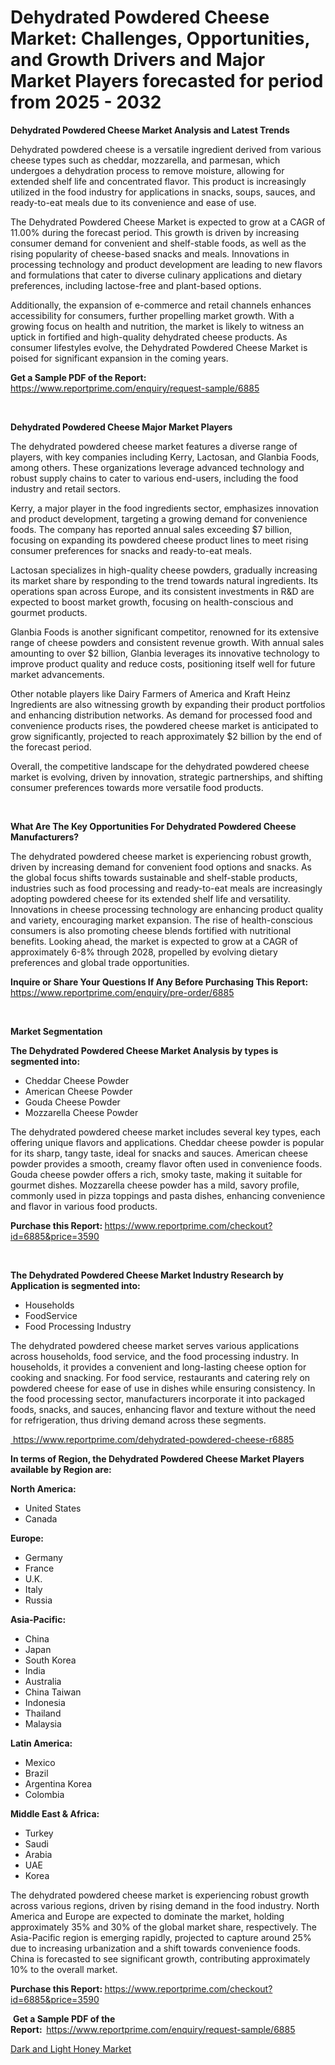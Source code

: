 <p><h1>Dehydrated Powdered Cheese Market: Challenges, Opportunities, and Growth Drivers and Major Market Players forecasted for period from 2025 - 2032</h1></p><p><strong>Dehydrated Powdered Cheese Market Analysis and Latest Trends</strong></p>
<p><p>Dehydrated powdered cheese is a versatile ingredient derived from various cheese types such as cheddar, mozzarella, and parmesan, which undergoes a dehydration process to remove moisture, allowing for extended shelf life and concentrated flavor. This product is increasingly utilized in the food industry for applications in snacks, soups, sauces, and ready-to-eat meals due to its convenience and ease of use.</p><p>The Dehydrated Powdered Cheese Market is expected to grow at a CAGR of 11.00% during the forecast period. This growth is driven by increasing consumer demand for convenient and shelf-stable foods, as well as the rising popularity of cheese-based snacks and meals. Innovations in processing technology and product development are leading to new flavors and formulations that cater to diverse culinary applications and dietary preferences, including lactose-free and plant-based options.</p><p>Additionally, the expansion of e-commerce and retail channels enhances accessibility for consumers, further propelling market growth. With a growing focus on health and nutrition, the market is likely to witness an uptick in fortified and high-quality dehydrated cheese products. As consumer lifestyles evolve, the Dehydrated Powdered Cheese Market is poised for significant expansion in the coming years.</p></p>
<p><strong>Get a Sample PDF of the Report:&nbsp;</strong> <a href="https://www.reportprime.com/enquiry/request-sample/6885?utm_campaign=2009&utm_medium=2&utm_source=Github&utm_content=ia&utm_term=24032025&utm_id=dehydrated-powdered-cheese">https://www.reportprime.com/enquiry/request-sample/6885</a></p>
<p>&nbsp;</p>
<p><strong>Dehydrated Powdered Cheese Major Market Players</strong></p>
<p><p>The dehydrated powdered cheese market features a diverse range of players, with key companies including Kerry, Lactosan, and Glanbia Foods, among others. These organizations leverage advanced technology and robust supply chains to cater to various end-users, including the food industry and retail sectors.</p><p>Kerry, a major player in the food ingredients sector, emphasizes innovation and product development, targeting a growing demand for convenience foods. The company has reported annual sales exceeding $7 billion, focusing on expanding its powdered cheese product lines to meet rising consumer preferences for snacks and ready-to-eat meals.</p><p>Lactosan specializes in high-quality cheese powders, gradually increasing its market share by responding to the trend towards natural ingredients. Its operations span across Europe, and its consistent investments in R&D are expected to boost market growth, focusing on health-conscious and gourmet products.</p><p>Glanbia Foods is another significant competitor, renowned for its extensive range of cheese powders and consistent revenue growth. With annual sales amounting to over $2 billion, Glanbia leverages its innovative technology to improve product quality and reduce costs, positioning itself well for future market advancements.</p><p>Other notable players like Dairy Farmers of America and Kraft Heinz Ingredients are also witnessing growth by expanding their product portfolios and enhancing distribution networks. As demand for processed food and convenience products rises, the powdered cheese market is anticipated to grow significantly, projected to reach approximately $2 billion by the end of the forecast period.</p><p>Overall, the competitive landscape for the dehydrated powdered cheese market is evolving, driven by innovation, strategic partnerships, and shifting consumer preferences towards more versatile food products.</p></p>
<p>&nbsp;</p>
<p><strong>What Are The Key Opportunities For Dehydrated Powdered Cheese Manufacturers?</strong></p>
<p><p>The dehydrated powdered cheese market is experiencing robust growth, driven by increasing demand for convenient food options and snacks. As the global focus shifts towards sustainable and shelf-stable products, industries such as food processing and ready-to-eat meals are increasingly adopting powdered cheese for its extended shelf life and versatility. Innovations in cheese processing technology are enhancing product quality and variety, encouraging market expansion. The rise of health-conscious consumers is also promoting cheese blends fortified with nutritional benefits. Looking ahead, the market is expected to grow at a CAGR of approximately 6-8% through 2028, propelled by evolving dietary preferences and global trade opportunities.</p></p>
<p><strong>Inquire or Share Your Questions If Any Before Purchasing This Report:</strong> <a href="https://www.reportprime.com/enquiry/pre-order/6885?utm_campaign=2009&utm_medium=2&utm_source=Github&utm_content=ia&utm_term=24032025&utm_id=dehydrated-powdered-cheese">https://www.reportprime.com/enquiry/pre-order/6885</a></p>
<p>&nbsp;</p>
<p><strong>Market Segmentation</strong></p>
<p><strong>The Dehydrated Powdered Cheese Market Analysis by types is segmented into:</strong></p>
<p><ul><li>Cheddar Cheese Powder</li><li>American Cheese Powder</li><li>Gouda Cheese Powder</li><li>Mozzarella Cheese Powder</li></ul></p>
<p><p>The dehydrated powdered cheese market includes several key types, each offering unique flavors and applications. Cheddar cheese powder is popular for its sharp, tangy taste, ideal for snacks and sauces. American cheese powder provides a smooth, creamy flavor often used in convenience foods. Gouda cheese powder offers a rich, smoky taste, making it suitable for gourmet dishes. Mozzarella cheese powder has a mild, savory profile, commonly used in pizza toppings and pasta dishes, enhancing convenience and flavor in various food products.</p></p>
<p><strong>Purchase this Report:&nbsp;</strong><a href="https://www.reportprime.com/checkout?id=6885&price=3590&utm_campaign=2009&utm_medium=2&utm_source=Github&utm_content=ia&utm_term=24032025&utm_id=dehydrated-powdered-cheese">https://www.reportprime.com/checkout?id=6885&price=3590</a></p>
<p>&nbsp;</p>
<p><strong>The Dehydrated Powdered Cheese Market Industry Research by Application is segmented into:</strong></p>
<p><ul><li>Households</li><li>FoodService</li><li>Food Processing Industry</li></ul></p>
<p><p>The dehydrated powdered cheese market serves various applications across households, food service, and the food processing industry. In households, it provides a convenient and long-lasting cheese option for cooking and snacking. For food service, restaurants and catering rely on powdered cheese for ease of use in dishes while ensuring consistency. In the food processing sector, manufacturers incorporate it into packaged foods, snacks, and sauces, enhancing flavor and texture without the need for refrigeration, thus driving demand across these segments.</p></p>
<p><a href="https://www.reportprime.com/dehydrated-powdered-cheese-r6885?utm_campaign=2009&utm_medium=2&utm_source=Github&utm_content=ia&utm_term=24032025&utm_id=dehydrated-powdered-cheese">&nbsp;https://www.reportprime.com/dehydrated-powdered-cheese-r6885</a></p>
<p><strong>In terms of Region, the Dehydrated Powdered Cheese Market Players available by Region are:</strong></p>
<p>
    <p> <strong> North America: </strong>
        <ul>
            <li>United States</li>
            <li>Canada</li>
        </ul>
        </p> 
    <p> <strong> Europe: </strong>
        <ul>
            <li>Germany</li>
            <li>France</li>
            <li>U.K.</li>
            <li>Italy</li>
            <li>Russia</li>
        </ul>
        </p> 
    <p> <strong> Asia-Pacific: </strong>
        <ul>
            <li>China</li>
            <li>Japan</li>
            <li>South Korea</li>
            <li>India</li>
            <li>Australia</li>
            <li>China Taiwan</li>
            <li>Indonesia</li>
            <li>Thailand</li>
            <li>Malaysia</li>
        </ul>
        </p> 
    <p> <strong> Latin America: </strong>
        <ul>
            <li>Mexico</li>
            <li>Brazil</li>
            <li>Argentina Korea</li>
            <li>Colombia</li>
        </ul>
        </p> 
    <p> <strong> Middle East & Africa: </strong>
        <ul>
            <li>Turkey</li>
            <li>Saudi</li>
            <li>Arabia</li>
            <li>UAE</li>
            <li>Korea</li>
        </ul>
    </p>
    </p>
<p><p>The dehydrated powdered cheese market is experiencing robust growth across various regions, driven by rising demand in the food industry. North America and Europe are expected to dominate the market, holding approximately 35% and 30% of the global market share, respectively. The Asia-Pacific region is emerging rapidly, projected to capture around 25% due to increasing urbanization and a shift towards convenience foods. China is forecasted to see significant growth, contributing approximately 10% to the overall market.</p></p>
<p><strong>Purchase this Report: </strong><a href="https://www.reportprime.com/checkout?id=6885&price=3590&utm_campaign=2009&utm_medium=2&utm_source=Github&utm_content=ia&utm_term=24032025&utm_id=dehydrated-powdered-cheese">https://www.reportprime.com/checkout?id=6885&price=3590</a></p>
<p>&nbsp;<strong>Get a Sample PDF of the Report:&nbsp;&nbsp;</strong><a href="https://www.reportprime.com/enquiry/request-sample/6885?utm_campaign=2009&utm_medium=2&utm_source=Github&utm_content=ia&utm_term=24032025&utm_id=dehydrated-powdered-cheese">https://www.reportprime.com/enquiry/request-sample/6885</a></p>
<p><strong></strong></p>
<p><p><a href="https://github.com/hgf64gh/Market-Research-Report-List-2/blob/main/dark-and-light-honey-market.md?utm_campaign=2009&utm_medium=2&utm_source=Github&utm_content=ia&utm_term=24032025&utm_id=dehydrated-powdered-cheese">Dark and Light Honey Market</a></p></p>